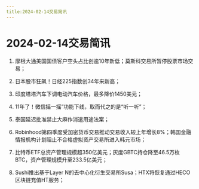 ```yaml
---
title:2024-02-14交易简讯
---
```

# 2024-02-14交易简讯

1. 摩根大通美国国债客户空头占比创逾10年新低；莫斯科交易所暂停股票市场交易；

2. 日本股市狂飙！日经225指数创34年来新高；

3. 印度塔塔汽车下调电动汽车价格，最多降价1450美元；

4. 11年了！微信摇一摇”功能下线，取而代之的是“听一听”；

5. 泰国延迟批准禁止大麻作消遣用途法案；

6. Robinhood第四季度受加密货币交易推动交易收入较上年增长8%；韩国金融情报机构计划阻止不合格虚拟资产交易所进入韩元市场；

7. 比特币ETF总资产管理规模超350亿美元；灰度GBTC持仓降至46.5万枚BTC，资产管理规模升至233.5亿美元；

8. Sushi推出基于Layer N的去中心化衍生交易所Susa；HTX将恢复通过HECO区块链充值HT服务；